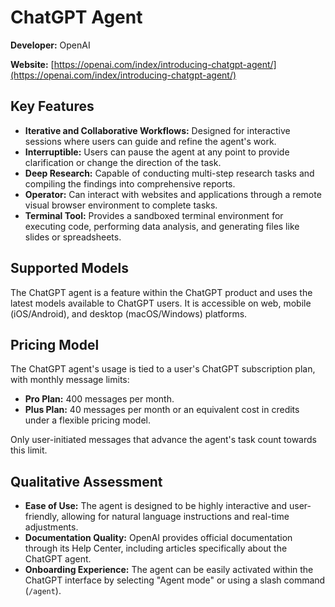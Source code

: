 # ChatGPT Agent

**Developer:** OpenAI

**Website:** [https://openai.com/index/introducing-chatgpt-agent/](https://openai.com/index/introducing-chatgpt-agent/)

## Key Features

*   **Iterative and Collaborative Workflows:** Designed for interactive sessions where users can guide and refine the agent's work.
*   **Interruptible:** Users can pause the agent at any point to provide clarification or change the direction of the task.
*   **Deep Research:** Capable of conducting multi-step research tasks and compiling the findings into comprehensive reports.
*   **Operator:** Can interact with websites and applications through a remote visual browser environment to complete tasks.
*   **Terminal Tool:** Provides a sandboxed terminal environment for executing code, performing data analysis, and generating files like slides or spreadsheets.

## Supported Models

The ChatGPT agent is a feature within the ChatGPT product and uses the latest models available to ChatGPT users. It is accessible on web, mobile (iOS/Android), and desktop (macOS/Windows) platforms.

## Pricing Model

The ChatGPT agent's usage is tied to a user's ChatGPT subscription plan, with monthly message limits:

*   **Pro Plan:** 400 messages per month.
*   **Plus Plan:** 40 messages per month or an equivalent cost in credits under a flexible pricing model.

Only user-initiated messages that advance the agent's task count towards this limit.

## Qualitative Assessment

*   **Ease of Use:** The agent is designed to be highly interactive and user-friendly, allowing for natural language instructions and real-time adjustments.
*   **Documentation Quality:** OpenAI provides official documentation through its Help Center, including articles specifically about the ChatGPT agent.
*   **Onboarding Experience:** The agent can be easily activated within the ChatGPT interface by selecting "Agent mode" or using a slash command (`/agent`).
